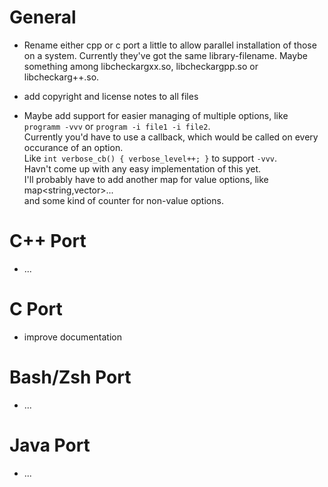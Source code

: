 General
=======
- Rename either cpp or c port a little to allow parallel installation
  of those on a system. Currently they've got the same library-filename.
  Maybe something among libcheckargxx.so, libcheckargpp.so or libcheckarg++.so.

- add copyright and license notes to all files

- Maybe add support for easier managing of multiple options,
  like ```programm -vvv``` or ```program -i file1 -i file2```.<br>
  Currently you'd have to use a callback,
  which would be called on every occurance of an option.<br>
  Like ```int verbose_cb() { verbose_level++; }``` to support ```-vvv```.<br>
  Havn't come up with any easy implementation of this yet.<br>
  I'll probably have to add another map for value options,
  like map<string,vector<string>>... <br>
  and some kind of counter for non-value options.


C++ Port
========
- ...

C Port
======
- improve documentation

Bash/Zsh Port
=============
- ...

Java Port
=========
- ...

